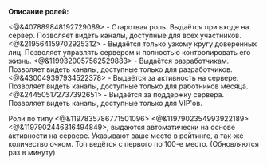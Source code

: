 **Описание ролей:**

<@&407889848192729089> - Старотвая роль. Выдаётся при входе на сервер. Позволяет видеть каналы, доступные для всех участников.
<@&219564159702925312> - Выдаётся только узкому кругу доверенных лиц. Позволяет управлять сервером и полностью контролировать его жизнь.
<@&1199320057562529883> - Выдаётся разработчикам. Позволяет видеть каналы, доступные только для разработчиков.
<@&430049397934522378> -  Выдаётся за активность на сервере. Позволяет видеть каналы, доступные только для работников месяца.
<@&244505172737392651> - Выдаётся за поддержку сервера. Позволяет видеть каналы, доступные только для VIP'ов.

Роли по типу
<@&1197835786771501096>
<@&1197902354993922189>
<@&1197902446316494849>,
выдаются автоматически на основе активности на сервере. Указывают ваше место в рейтинге, а так-же количество очком. Топ ведётся с первого по 100-е место. (Обновляются раз в минуту)